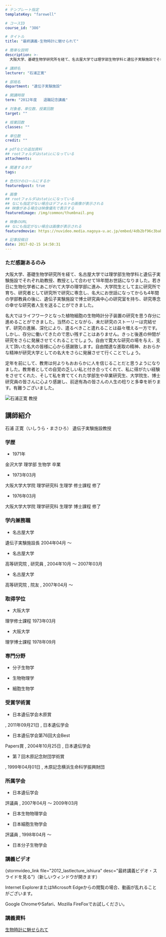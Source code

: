 ```yaml
---
# テンプレート指定
templateKey: "farewell"

# コースID
course_id: "386"

# タイトル
title: "最終講義-生物時計に魅せられて"

# 簡単な説明
description: >-
  大阪大学、基礎生物学研究所を経て、名古屋大学では理学部生物学科と遺伝子実験施設でそれぞれ助教授、教授として合わせて18年間お世話になりました。若き日に生物化学者にあこがれて大学の理学部に進み、大学...

# 講師名
lecturer: "石浦正寛"

# 部局名
department: "遺伝子実験施設"

# 開講時限
term: "2012年度	退職記念講義"

# 対象者、単位数、授業回数
target: ""

# 授業回数
classes: ""

# 単位数
credit: ""

# pdfなどの追加資料
## rootフォルダはstaticになっている
attachments: 

# 関連するタグ
tags:

# 色付けのロールにするか
featuredpost: true

# 画像
## rootフォルダはstaticになっている
## なにも指定がない場合はデフォルトの画像が表示される
## 映像がある場合は映像優先で表示する
featuredimage: /img/common/thumbnail.png

# 映像のURL
## なにも指定がない場合は画像が表示される
featuredmovie: https://nuvideo.media.nagoya-u.ac.jp/embed/4db2bf96c3babe1a2f7be46dc4a1d9c333091ef1

# 記事投稿日
date: 2017-02-15 14:50:31
---
```


### ただ感謝あるのみ

大阪大学、基礎生物学研究所を経て、名古屋大学では理学部生物学科と遺伝子実験施設でそれぞれ助教授、教授として合わせて18年間お世話になりました。若き日に生物化学者にあこがれて大学の理学部に進み、大学院生として主に研究所で育ち、研究者として研究所で研究に専念し、名大にお世話になってからも4年間の学部教員の後に、遺伝子実験施設で博士研究員中心の研究室を持ち、研究専念の幸せな研究者人生を送ることができました。

名大ではライフワークとなった植物細胞の生物時計分子装置の研究を思う存分に進めることができました。当然のことながら、未だ研究のストーリーは完結せず、研究の進展、深化により、遣るべきこと遣れることは益々増える一方です。 しかし、存分に働いてきたので思い残すことはありません。きっと後進の仲間が研究をさらに発展させてくれることでしょう。自由で寛大な研究の場を与え、支えて頂いた名大の皆様に心から感謝致します。自由闊達な進取の精神、おおらかな精神が研究大学としての名大をさらに発展させて行くことでしょう。

定年を前にして、教育は何よりもおおらかに人を信じることだと思うようになりました。教育者としての自覚の乏しい私と付き合ってくれて、私に得がたい経験をさせてくれた、そして私を育ててくれた学部生や卒業研究生、大学院生、博士研究員の皆さんに心より感謝し、前途有為の皆さんの人生の稔りと多幸を祈ります。有難うございました。

![石浦正寛 教授](/files/386/ishiura_masahiro.jpg) 

## 講師紹介

石浦 正寛（いしうら・まさひろ） 遺伝子実験施設教授

### 学歴

* 1971年

金沢大学 理学部 生物学 卒業

* 1973年03月

大阪大学大学院 理学研究科 生理学 修士課程 修了

* 1976年03月

大阪大学大学院 理学研究科 生理学 博士課程 修了

### 学内兼務職

* 名古屋大学

遺伝子実験施設長 2004年04月 〜

* 名古屋大学

高等研究院 , 研究員 , 2004年10月 〜 2007年03月

* 名古屋大学

高等研究院 , 院友 , 2007年04月 〜

### 取得学位

* 大阪大学

理学修士課程 1973年03月

* 大阪大学

理学博士課程 1978年09月

### 専門分野

* 分子生物学

* 生物物理学

* 細胞生物学

### 受賞学術賞

* 日本遺伝学会木原賞

, 2011年09月21日 , 日本遺伝学会

* 日本遺伝学会第76回大会Best

Papers賞 , 2004年10月25日 , 日本遺伝学会

* 第７回木原記念財団学術賞

, 1999年04月01日 , 木原記念横浜生命科学振興財団

### 所属学会

* 日本遺伝学会

評議員 , 2007年04月 〜 2009年03月

* 日本生物物理学会

* 日本細胞生物学会

評議員 , 1998年04月 〜

* 日本分子生物学会

### 講義ビデオ

{stormvideo_link file="2012_lastlecture_ishiura" desc="最終講義ビデオ・スライドを見る"}（新しいウィンドウが開きます）

Internet ExplorerまたはMicrosoft Edgeからの閲覧の場合、動画が乱れることがございます。

Google ChromeやSafari、Mozilla FireFoxでお試しください。

### 講義資料

[生物時計に魅せられて](/files/386/H24ishiura_LL.pdf) 

